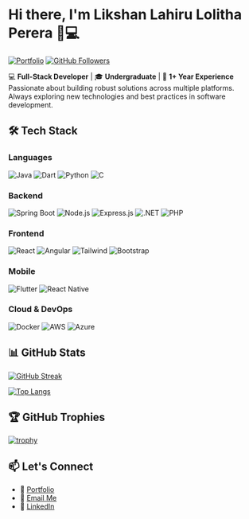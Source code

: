 # Hi there, I'm Likshan Lahiru Lolitha Perera 👨💻

[![Portfolio](https://img.shields.io/badge/Portfolio-FF7139?style=flat&logo=google-chrome&logoColor=white)](https://likshanlahiru.netlify.app/)
[![GitHub Followers](https://img.shields.io/github/followers/yourusername?label=Follow&style=social)](https://github.com/yourusername)

💻 **Full-Stack Developer** | 🎓 **Undergraduate** | 🚀 **1+ Year Experience**  
Passionate about building robust solutions across multiple platforms. Always exploring new technologies and best practices in software development.

## 🛠️ Tech Stack

### **Languages**
![Java](https://img.shields.io/badge/Java-ED8B00?style=flat&logo=openjdk&logoColor=white)
![Dart](https://img.shields.io/badge/Dart-0175C2?style=flat&logo=dart&logoColor=white)
![Python](https://img.shields.io/badge/Python-3776AB?style=flat&logo=python&logoColor=white)
![C](https://img.shields.io/badge/C-00599C?style=flat&logo=c&logoColor=white)

### **Backend**
![Spring Boot](https://img.shields.io/badge/Spring_Boot-6DB33F?style=flat&logo=springboot&logoColor=white)
![Node.js](https://img.shields.io/badge/Node.js-339933?style=flat&logo=nodedotjs&logoColor=white)
![Express.js](https://img.shields.io/badge/Express.js-000000?style=flat&logo=express&logoColor=white)
![.NET](https://img.shields.io/badge/.NET-512BD4?style=flat&logo=dotnet&logoColor=white)
![PHP](https://img.shields.io/badge/PHP-777BB4?style=flat&logo=php&logoColor=white)

### **Frontend**
![React](https://img.shields.io/badge/React-20232A?style=flat&logo=react&logoColor=61DAFB)
![Angular](https://img.shields.io/badge/Angular-DD0031?style=flat&logo=angular&logoColor=white)
![Tailwind](https://img.shields.io/badge/Tailwind_CSS-38B2AC?style=flat&logo=tailwind-css&logoColor=white)
![Bootstrap](https://img.shields.io/badge/Bootstrap-7952B3?style=flat&logo=bootstrap&logoColor=white)

### **Mobile**
![Flutter](https://img.shields.io/badge/Flutter-02569B?style=flat&logo=flutter&logoColor=white)
![React Native](https://img.shields.io/badge/React_Native-20232A?style=flat&logo=react&logoColor=61DAFB)

### **Cloud & DevOps**
![Docker](https://img.shields.io/badge/Docker-2496ED?style=flat&logo=docker&logoColor=white)
![AWS](https://img.shields.io/badge/AWS-232F3E?style=flat&logo=amazonaws&logoColor=white)
![Azure](https://img.shields.io/badge/Azure-0089D6?style=flat&logo=microsoftazure&logoColor=white)

## 📊 GitHub Stats

[![GitHub Streak](https://streak-stats.demolab.com/?user=yourusername&theme=radical)](https://git.io/streak-stats)

[![Top Langs](https://github-readme-stats.vercel.app/api/top-langs/?username=yourusername&layout=compact&theme=radical)](https://github.com/yourusername)

## 🏆 GitHub Trophies
[![trophy](https://github-profile-trophy.vercel.app/?username=yourusername&theme=onedark&row=2&column=4)](https://github.com/ryo-ma/github-profile-trophy)

## 📫 Let's Connect
- 🔗 [Portfolio](https://likshanlahiru.netlify.app/)
- 📧 [Email Me](mailto:lahiru212001@gmail.com)
- 💼 [LinkedIn](https://www.linkedin.com/in/likshan-lahiru/) 


